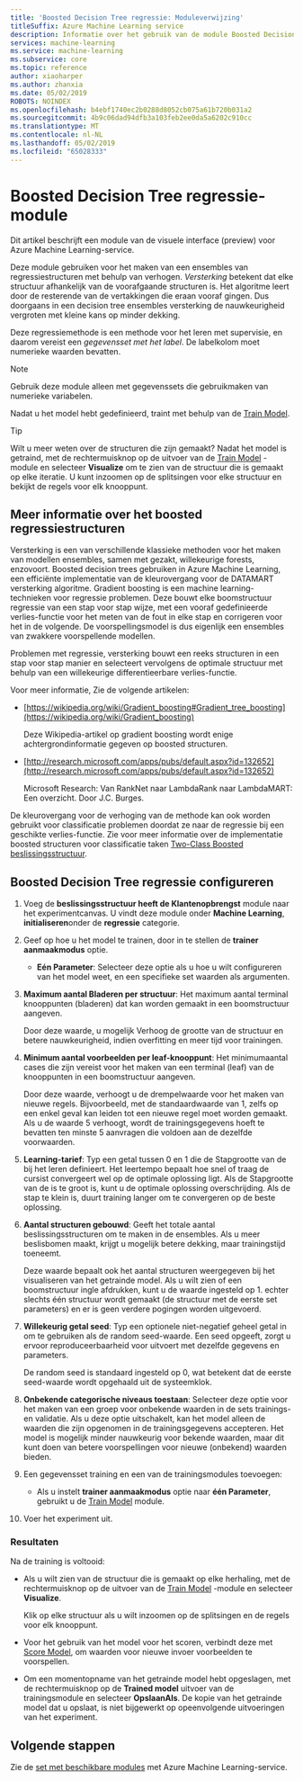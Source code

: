 ```yaml
---
title: 'Boosted Decision Tree regressie: Moduleverwijzing'
titleSuffix: Azure Machine Learning service
description: Informatie over het gebruik van de module Boosted Decision Tree regressie in de Azure Machine Learning-service te maken van een ensembles van regressiestructuren met behulp van verhogen.
services: machine-learning
ms.service: machine-learning
ms.subservice: core
ms.topic: reference
author: xiaoharper
ms.author: zhanxia
ms.date: 05/02/2019
ROBOTS: NOINDEX
ms.openlocfilehash: b4ebf1740ec2b0288d8052cb075a61b720b031a2
ms.sourcegitcommit: 4b9c06dad94dfb3a103feb2ee0da5a6202c910cc
ms.translationtype: MT
ms.contentlocale: nl-NL
ms.lasthandoff: 05/02/2019
ms.locfileid: "65028333"
---
```

# <a name="boosted-decision-tree-regression-module"></a>Boosted Decision Tree regressie-module

Dit artikel beschrijft een module van de visuele interface (preview) voor Azure Machine Learning-service.

Deze module gebruiken voor het maken van een ensembles van regressiestructuren met behulp van verhogen. *Versterking* betekent dat elke structuur afhankelijk van de voorafgaande structuren is. Het algoritme leert door de resterende van de vertakkingen die eraan vooraf gingen. Dus doorgaans in een decision tree ensembles versterking de nauwkeurigheid vergroten met kleine kans op minder dekking.  
  
Deze regressiemethode is een methode voor het leren met supervisie, en daarom vereist een *gegevensset met het label*. De labelkolom moet numerieke waarden bevatten.  

> [!NOTE]
> Gebruik deze module alleen met gegevenssets die gebruikmaken van numerieke variabelen.  

Nadat u het model hebt gedefinieerd, traint met behulp van de [Train Model](./train-model.md).

> [!TIP]
> Wilt u meer weten over de structuren die zijn gemaakt? Nadat het model is getraind, met de rechtermuisknop op de uitvoer van de [Train Model](./train-model.md) -module en selecteer **Visualize** om te zien van de structuur die is gemaakt op elke iteratie. U kunt inzoomen op de splitsingen voor elke structuur en bekijkt de regels voor elk knooppunt.  
  
## <a name="more-about-boosted-regression-trees"></a>Meer informatie over het boosted regressiestructuren  

Versterking is een van verschillende klassieke methoden voor het maken van modellen ensembles, samen met gezakt, willekeurige forests, enzovoort.  Boosted decision trees gebruiken in Azure Machine Learning, een efficiënte implementatie van de kleurovergang voor de DATAMART versterking algoritme. Gradient boosting is een machine learning-technieken voor regressie problemen. Deze bouwt elke boomstructuur regressie van een stap voor stap wijze, met een vooraf gedefinieerde verlies-functie voor het meten van de fout in elke stap en corrigeren voor het in de volgende. De voorspellingsmodel is dus eigenlijk een ensembles van zwakkere voorspellende modellen.  
  
Problemen met regressie, versterking bouwt een reeks structuren in een stap voor stap manier en selecteert vervolgens de optimale structuur met behulp van een willekeurige differentieerbare verlies-functie.  
  
Voor meer informatie, Zie de volgende artikelen:  
  
+ [https://wikipedia.org/wiki/Gradient_boosting#Gradient_tree_boosting](https://wikipedia.org/wiki/Gradient_boosting)

    Deze Wikipedia-artikel op gradient boosting wordt enige achtergrondinformatie gegeven op boosted structuren. 
  
-  [http://research.microsoft.com/apps/pubs/default.aspx?id=132652](http://research.microsoft.com/apps/pubs/default.aspx?id=132652)  

    Microsoft Research: Van RankNet naar LambdaRank naar LambdaMART: Een overzicht. Door J.C. Burges.

De kleurovergang voor de verhoging van de methode kan ook worden gebruikt voor classificatie problemen doordat ze naar de regressie bij een geschikte verlies-functie. Zie voor meer informatie over de implementatie boosted structuren voor classificatie taken [Two-Class Boosted beslissingsstructuur](./two-class-boosted-decision-tree.md).  

## <a name="how-to-configure-boosted-decision-tree-regression"></a>Boosted Decision Tree regressie configureren

1.  Voeg de **beslissingsstructuur heeft de Klantenopbrengst** module naar het experimentcanvas. U vindt deze module onder **Machine Learning**, **initialiseren**onder de **regressie** categorie. 
  
2.  Geef op hoe u het model te trainen, door in te stellen de **trainer aanmaakmodus** optie.  
  
    -   **Eén Parameter**: Selecteer deze optie als u hoe u wilt configureren van het model weet, en een specifieke set waarden als argumenten.  
   
  
3. **Maximum aantal Bladeren per structuur**: Het maximum aantal terminal knooppunten (bladeren) dat kan worden gemaakt in een boomstructuur aangeven.  

    Door deze waarde, u mogelijk Verhoog de grootte van de structuur en betere nauwkeurigheid, indien overfitting en meer tijd voor trainingen.  

4. **Minimum aantal voorbeelden per leaf-knooppunt**: Het minimumaantal cases die zijn vereist voor het maken van een terminal (leaf) van de knooppunten in een boomstructuur aangeven.

    Door deze waarde, verhoogt u de drempelwaarde voor het maken van nieuwe regels. Bijvoorbeeld, met de standaardwaarde van 1, zelfs op een enkel geval kan leiden tot een nieuwe regel moet worden gemaakt. Als u de waarde 5 verhoogt, wordt de trainingsgegevens hoeft te bevatten ten minste 5 aanvragen die voldoen aan de dezelfde voorwaarden.

5. **Learning-tarief**: Typ een getal tussen 0 en 1 die de Stapgrootte van de bij het leren definieert. Het leertempo bepaalt hoe snel of traag de cursist convergeert wel op de optimale oplossing ligt. Als de Stapgrootte van de is te groot is, kunt u de optimale oplossing overschrijding. Als de stap te klein is, duurt training langer om te convergeren op de beste oplossing.

6. **Aantal structuren gebouwd**: Geeft het totale aantal beslissingsstructuren om te maken in de ensembles. Als u meer beslisbomen maakt, krijgt u mogelijk betere dekking, maar trainingstijd toeneemt.

    Deze waarde bepaalt ook het aantal structuren weergegeven bij het visualiseren van het getrainde model. Als u wilt zien of een boomstructuur ingle afdrukken, kunt u de waarde ingesteld op 1. echter slechts één structuur wordt gemaakt (de structuur met de eerste set parameters) en er is geen verdere pogingen worden uitgevoerd.

7. **Willekeurig getal seed**: Typ een optionele niet-negatief geheel getal in om te gebruiken als de random seed-waarde. Een seed opgeeft, zorgt u ervoor reproduceerbaarheid voor uitvoert met dezelfde gegevens en parameters.

    De random seed is standaard ingesteld op 0, wat betekent dat de eerste seed-waarde wordt opgehaald uit de systeemklok.
  
8. **Onbekende categorische niveaus toestaan**: Selecteer deze optie voor het maken van een groep voor onbekende waarden in de sets trainings- en validatie. Als u deze optie uitschakelt, kan het model alleen de waarden die zijn opgenomen in de trainingsgegevens accepteren. Het model is mogelijk minder nauwkeurig voor bekende waarden, maar dit kunt doen van betere voorspellingen voor nieuwe (onbekend) waarden bieden.

9. Een gegevensset training en een van de trainingsmodules toevoegen:

    - Als u instelt **trainer aanmaakmodus** optie naar **één Parameter**, gebruikt u de [Train Model](train-model.md) module.  
  
    

10. Voer het experiment uit.  
  
### <a name="results"></a>Resultaten

Na de training is voltooid:

+ Als u wilt zien van de structuur die is gemaakt op elke herhaling, met de rechtermuisknop op de uitvoer van de [Train Model](train-model.md) -module en selecteer **Visualize**.
  
     Klik op elke structuur als u wilt inzoomen op de splitsingen en de regels voor elk knooppunt.  

+ Voor het gebruik van het model voor het scoren, verbindt deze met [Score Model](./score-model.md), om waarden voor nieuwe invoer voorbeelden te voorspellen.

+ Om een momentopname van het getrainde model hebt opgeslagen, met de rechtermuisknop op de **Trained model** uitvoer van de trainingsmodule en selecteer **OpslaanAls**. De kopie van het getrainde model dat u opslaat, is niet bijgewerkt op opeenvolgende uitvoeringen van het experiment.

## <a name="next-steps"></a>Volgende stappen

Zie de [set met beschikbare modules](module-reference.md) met Azure Machine Learning-service. 